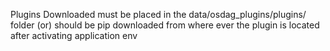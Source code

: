 Plugins Downloaded must be placed in the data/osdag_plugins/plugins/ folder 
(or) 
should be pip downloaded from where ever the plugin is located after activating application env 

